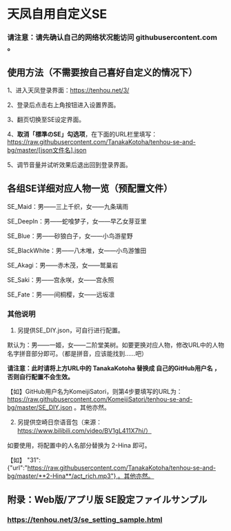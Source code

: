 # 天凤自用自定义SE

### 请注意：请先确认自己的网络状况能访问 githubusercontent.com 。

## 使用方法（不需要按自己喜好自定义的情况下）

1、进入天凤登录界面：https://tenhou.net/3/

2、登录后点击右上角按钮进入设置界面。

3、翻页切换至SE设定界面。

4、**取消「標準のSE」勾选项**，在下面的URL栏里填写：https://raw.githubusercontent.com/TanakaKotoha/tenhou-se-and-bg/master/[json文件名].json 

5、调节音量并试听效果后退出回到登录界面。


## 各组SE详细对应人物一览（预配置文件）

SE_Maid：男——三上千织，女——九条璃雨

SE_DeepIn：男——蛇喰梦子，女——早乙女芽亚里

SE_Blue：男——砂狼白子，女——小鸟游星野

SE_BlackWhite：男——八木唯，女——小鸟游雏田

SE_Akagi：男——赤木茂，女——鹫巢岩

SE_Saki：男——宫永咲，女——宫永照

SE_Fate：男——间桐樱，女——远坂凛


### 其他说明

1. 另提供SE_DIY.json，可自行进行配置。

默认为：男——一姬，女——二阶堂美树。如要更换对应人物，修改URL中的人物名字拼音部分即可。（都是拼音，应该能找到……吧）

**请注意：此时请将上方URL中的 TanakaKotoha 替换成 自己的GitHub用户名 ，否则自行配置不会生效。**

【如】GitHub用户名为KomeijiSatori，则第4步要填写的URL为：https://raw.githubusercontent.com/KomeijiSatori/tenhou-se-and-bg/master/SE_DIY.json 。其他亦然。

2. 另提供空崎日奈语音包（来源：https://www.bilibili.com/video/BV1gL411X7hi/）

如要使用，将配置中的人名部分替换为 2-Hina 即可。

【如】 "31":{"url":"https://raw.githubusercontent.com/TanakaKotoha/tenhou-se-and-bg/master/**2-Hina**/act_rich.mp3"},。其他亦然。


## 附录：Web版/アプリ版 SE設定ファイルサンプル

### https://tenhou.net/3/se_setting_sample.html

